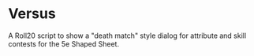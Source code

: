 # Versus
 A Roll20 script to show a "death match" style dialog for attribute and skill contests for the 5e Shaped Sheet.
